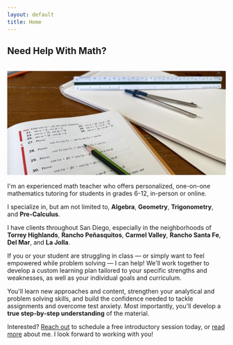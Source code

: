 ```yaml
---
layout: default
title: Home
---
```


<h2>Need Help With Math?</h2>

<br>

<img src="assets/pics/math.jpg" class="img-fluid">

<br>

<p>I'm an experienced math teacher who offers personalized, one-on-one mathematics tutoring for students in grades 6-12, in-person or online.</p>

<p>I specialize in, but am not limited to, <b>Algebra</b>, <b>Geometry</b>, <b>Trigonometry</b>, and <b>Pre-Calculus</b>.</p>

<p>I have clients throughout San Diego, especially in the neighborhoods of <b>Torrey Highlands</b>, <b>Rancho Peñasquitos</b>, <b>Carmel Valley</b>, <b>Rancho Santa Fe</b>, <b>Del Mar</b>, and <b>La Jolla</b>.</p>

<p>If you or your student are struggling in class — or simply want to feel empowered while problem solving — I can help! We'll work together to develop a custom learning plan tailored to your specific strengths and weaknesses, as well as your individual goals and curriculum.</p>

<p>You'll learn new approaches and content, strengthen your analytical and problem solving skills, and build the confidence needed to tackle assignments and overcome test anxiety. Most importantly, you'll develop a <b>true step-by-step understanding</b> of the material.</p>

<p>Interested? <a href="/contact.html">Reach out</a> to schedule a free introductory session today, or <a href="/about.html">read more</a> about me. I look forward to working with you!</p>
